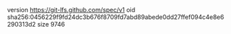 version https://git-lfs.github.com/spec/v1
oid sha256:0456229f9fd24dc3b676f8709fd7abd89abede0dd27ffef094c4e8e6290313d2
size 9746
